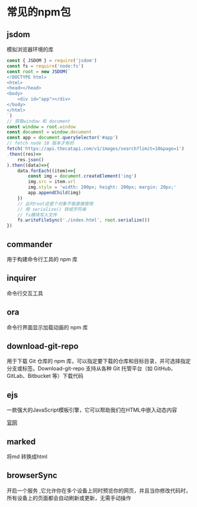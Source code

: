 # 常见的npm包

## jsdom

模拟浏览器环境的库

```js
const { JSDOM } = require('jsdom')
const fs = require('node:fs')
const root = new JSDOM(`
<!DOCTYPE html>
<html>
<head></head>
<body>
    <div id="app"></div>
</body>
</html>
`)
// 获取window 和 document
const window = root.window
const document = window.document
const app = document.querySelector('#app')
// fetch node 18 版本才有的
fetch('https://api.thecatapi.com/v1/images/search?limit=10&page=1')
.then((res)=>
    res.json()
).then((data)=>{
    data.forEach((item)=>{
        const img = document.createElement('img')
        img.src = item.url
        img.style = 'width: 200px; height: 200px; margin: 20px;'
        app.appendChild(img)
    })
    // 此时root还是个对象不能直接使用
    // 用 serialize() 转成字符串
    // fs模块写入文件
    fs.writeFileSync('./index.html', root.serialize())
})
```

## commander

用于构建命令行工具的 npm 库

## inquirer

命令行交互工具

## ora

命令行界面显示加载动画的 npm 库

## download-git-repo

用于下载 Git 仓库的 npm 库，可以指定要下载的仓库和目标目录，并可选择指定分支或标签。Download-git-repo 支持从各种 Git 托管平台（如 GitHub、GitLab、Bitbucket 等）下载代码

## ejs

一款强大的JavaScript模板引擎，它可以帮助我们在HTML中嵌入动态内容

[官网](https://ejs.co/#docs)

## marked

将md 转换成html

## browserSync

开启一个服务 ,它允许你在多个设备上同时预览你的网页，并且当你修改代码时，所有设备上的页面都会自动刷新或更新，无需手动操作